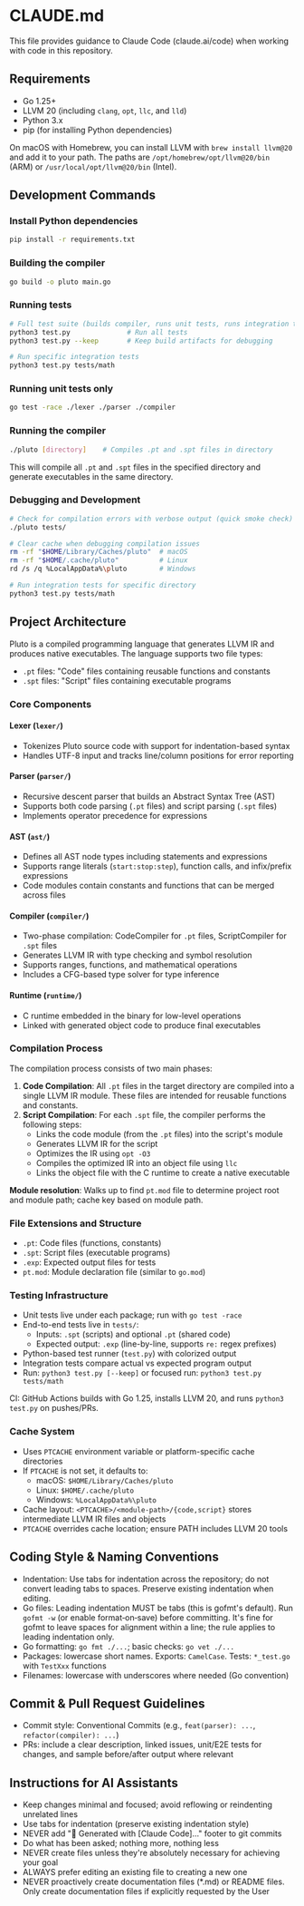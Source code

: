 # CLAUDE.md

This file provides guidance to Claude Code (claude.ai/code) when working with code in this repository.

## Requirements

- Go 1.25+
- LLVM 20 (including `clang`, `opt`, `llc`, and `lld`)
- Python 3.x
- pip (for installing Python dependencies)

On macOS with Homebrew, you can install LLVM with `brew install llvm@20` and add it to your path. The paths are `/opt/homebrew/opt/llvm@20/bin` (ARM) or `/usr/local/opt/llvm@20/bin` (Intel).

## Development Commands

### Install Python dependencies
```bash
pip install -r requirements.txt
```

### Building the compiler
```bash
go build -o pluto main.go
```

### Running tests
```bash
# Full test suite (builds compiler, runs unit tests, runs integration tests)
python3 test.py              # Run all tests
python3 test.py --keep       # Keep build artifacts for debugging

# Run specific integration tests
python3 test.py tests/math
```

### Running unit tests only
```bash
go test -race ./lexer ./parser ./compiler
```

### Running the compiler
```bash
./pluto [directory]    # Compiles .pt and .spt files in directory
```
This will compile all `.pt` and `.spt` files in the specified directory and generate executables in the same directory.

### Debugging and Development
```bash
# Check for compilation errors with verbose output (quick smoke check)
./pluto tests/

# Clear cache when debugging compilation issues
rm -rf "$HOME/Library/Caches/pluto"  # macOS
rm -rf "$HOME/.cache/pluto"          # Linux
rd /s /q %LocalAppData%\pluto        # Windows

# Run integration tests for specific directory
python3 test.py tests/math
```

## Project Architecture

Pluto is a compiled programming language that generates LLVM IR and produces native executables. The language supports two file types:
- `.pt` files: "Code" files containing reusable functions and constants
- `.spt` files: "Script" files containing executable programs

### Core Components

#### Lexer (`lexer/`)
- Tokenizes Pluto source code with support for indentation-based syntax
- Handles UTF-8 input and tracks line/column positions for error reporting

#### Parser (`parser/`)
- Recursive descent parser that builds an Abstract Syntax Tree (AST)
- Supports both code parsing (`.pt` files) and script parsing (`.spt` files)
- Implements operator precedence for expressions

#### AST (`ast/`)
- Defines all AST node types including statements and expressions
- Supports range literals (`start:stop:step`), function calls, and infix/prefix expressions
- Code modules contain constants and functions that can be merged across files

#### Compiler (`compiler/`)
- Two-phase compilation: CodeCompiler for `.pt` files, ScriptCompiler for `.spt` files
- Generates LLVM IR with type checking and symbol resolution
- Supports ranges, functions, and mathematical operations
- Includes a CFG-based type solver for type inference

#### Runtime (`runtime/`)
- C runtime embedded in the binary for low-level operations
- Linked with generated object code to produce final executables

### Compilation Process

The compilation process consists of two main phases:

1. **Code Compilation**: All `.pt` files in the target directory are compiled into a single LLVM IR module. These files are intended for reusable functions and constants.
2. **Script Compilation**: For each `.spt` file, the compiler performs the following steps:
   - Links the code module (from the `.pt` files) into the script's module
   - Generates LLVM IR for the script
   - Optimizes the IR using `opt -O3`
   - Compiles the optimized IR into an object file using `llc`
   - Links the object file with the C runtime to create a native executable

**Module resolution**: Walks up to find `pt.mod` file to determine project root and module path; cache key based on module path.

### File Extensions and Structure
- `.pt`: Code files (functions, constants)
- `.spt`: Script files (executable programs) 
- `.exp`: Expected output files for tests
- `pt.mod`: Module declaration file (similar to `go.mod`)

### Testing Infrastructure
- Unit tests live under each package; run with `go test -race`
- End-to-end tests live in `tests/`:
  - Inputs: `.spt` (scripts) and optional `.pt` (shared code)
  - Expected output: `.exp` (line-by-line, supports `re:` regex prefixes)
- Python-based test runner (`test.py`) with colorized output
- Integration tests compare actual vs expected program output
- Run: `python3 test.py [--keep]` or focused run: `python3 test.py tests/math`

CI: GitHub Actions builds with Go 1.25, installs LLVM 20, and runs `python3 test.py` on pushes/PRs.

### Cache System
- Uses `PTCACHE` environment variable or platform-specific cache directories
- If `PTCACHE` is not set, it defaults to:
  - macOS: `$HOME/Library/Caches/pluto`
  - Linux: `$HOME/.cache/pluto`
  - Windows: `%LocalAppData%\pluto`
- Cache layout: `<PTCACHE>/<module-path>/{code,script}` stores intermediate LLVM IR files and objects
- `PTCACHE` overrides cache location; ensure PATH includes LLVM 20 tools

## Coding Style & Naming Conventions
- Indentation: Use tabs for indentation across the repository; do not convert leading tabs to spaces. Preserve existing indentation when editing.
- Go files: Leading indentation MUST be tabs (this is gofmt's default). Run `gofmt -w` (or enable format‑on‑save) before committing. It's fine for gofmt to leave spaces for alignment within a line; the rule applies to leading indentation only.
- Go formatting: `go fmt ./...`; basic checks: `go vet ./...`
- Packages: lowercase short names. Exports: `CamelCase`. Tests: `*_test.go` with `TestXxx` functions
- Filenames: lowercase with underscores where needed (Go convention)

## Commit & Pull Request Guidelines
- Commit style: Conventional Commits (e.g., `feat(parser): ...`, `refactor(compiler): ...`)
- PRs: include a clear description, linked issues, unit/E2E tests for changes, and sample before/after output where relevant

## Instructions for AI Assistants
- Keep changes minimal and focused; avoid reflowing or reindenting unrelated lines
- Use tabs for indentation (preserve existing indentation style)
- NEVER add "🤖 Generated with [Claude Code]..." footer to git commits
- Do what has been asked; nothing more, nothing less
- NEVER create files unless they're absolutely necessary for achieving your goal
- ALWAYS prefer editing an existing file to creating a new one
- NEVER proactively create documentation files (*.md) or README files. Only create documentation files if explicitly requested by the User